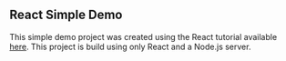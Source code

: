 ## React Simple Demo

This simple demo project was created using the React tutorial available [here](https://facebook.github.io/react/docs/tutorial.html). This project is build using only React and a Node.js server.

